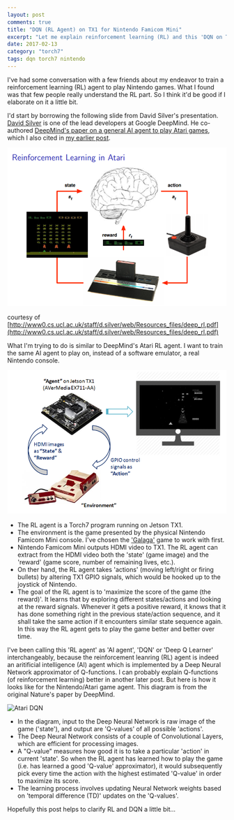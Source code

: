 ```yaml
---
layout: post
comments: true
title: "DQN (RL Agent) on TX1 for Nintendo Famicom Mini"
excerpt: "Let me explain reinforcement learning (RL) and this 'DQN on TX1 for Nintendo Famicom Mini' thing with some diagrams."
date: 2017-02-13
category: "torch7"
tags: dqn torch7 nintendo
---
```


I've had some conversation with a few friends about my endeavor to train a reinforcement learning (RL) agent to play Nintendo games. What I found was that few people really understand the RL part. So I think it'd be good if I elaborate on it a little bit.

I'd start by borrowing the following slide from David Silver's presentation. [David Silver](http://www0.cs.ucl.ac.uk/staff/d.silver/web/Home.html) is one of the lead developers at Google DeepMind. He co-authored [DeepMind's paper on a general AI agent to play Atari games](http://www.nature.com/nature/journal/v518/n7540/full/nature14236.html), which I also cited in [my earlier post](https://jkjung-avt.github.io/dqn-pong/).

![Reinforcement Learning in Atari](/assets/2017-02-13-dqn-tx1-for-nintendo/RL_Atari_by_David_Silver.png)

courtesy of [http://www0.cs.ucl.ac.uk/staff/d.silver/web/Resources_files/deep_rl.pdf](http://www0.cs.ucl.ac.uk/staff/d.silver/web/Resources_files/deep_rl.pdf)

What I'm trying to do is similar to DeepMind's Atari RL agent. I want to train the same AI agent to play on, instead of a software emulator, a real Nintendo console.

![Block Diagram](/assets/2017-02-13-dqn-tx1-for-nintendo/nintendo_ai_block_diagram.png)

* The RL agent is a Torch7 program running on Jetson TX1.
* The environment is the game presented by the physical Nintendo Famicom Mini console. I've chosen the ['Galaga'](https://jkjung-avt.github.io/galaga/) game to work with first.
* Nintendo Famicom Mini outputs HDMI video to TX1. The RL agent can extract from the HDMI video both the 'state' (game image) and the 'reward' (game score, number of remaining lives, etc.).
* On ther hand, the RL agent takes 'actions' (moving left/right or firing bullets) by altering TX1 GPIO signals, which would be hooked up to the joystick of Nintendo.
* The goal of the RL agent is to 'maximize the score of the game (the reward)'. It learns that by exploring different states/actions and looking at the reward signals. Whenever it gets a positive reward, it knows that it has done something right in the previous state/action sequence, and it shall take the same action if it encounters similar state sequence again. In this way the RL agent gets to play the game better and better over time.

I've been calling this 'RL agent' as 'AI agent', 'DQN' or 'Deep Q Learner' interchangeably, because the reinforcement leanring (RL) agent is indeed an aritificial intelligence (AI) agent which is implemented by a Deep Neural Network approximator of Q-functions. I can probably explain Q-functions (of reinforcement learning) better in another later post. But here is how it looks like for the Nintendo/Atari game agent. This diagram is from the original Nature's paper by DeepMind.

![Atari DQN](http://www.nature.com/nature/journal/v518/n7540/images_article/nature14236-f1.jpg)

* In the diagram, input to the Deep Neural Network is raw image of the game ('state'), and output are 'Q-values' of all possible 'actions'.
* The Deep Neural Network consists of a couple of Convolutional Layers, which are efficient for processing images.
* A "Q-value" measures how good it is to take a particular 'action' in current 'state'. So when the RL agent has learned how to play the game (i.e. has learned a good 'Q-value' approximator), it would subsequently pick every time the action with the highest estimated 'Q-value' in order to maximize its score.
* The learning process involves updating Neural Network weights based on 'temporal difference (TD)' updates on the 'Q-values'.

Hopefully this post helps to clarify RL and DQN a little bit...
